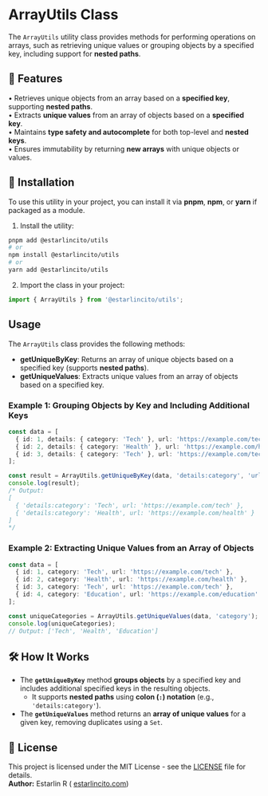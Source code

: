 # ArrayUtils Class

The `ArrayUtils` utility class provides methods for performing operations on arrays, such as retrieving unique values or grouping objects by a specified key, including support for **nested paths**.

## 📌 Features

• Retrieves unique objects from an array based on a **specified key**, supporting **nested paths**.  
• Extracts **unique values** from an array of objects based on a **specified key**.  
• Maintains **type safety and autocomplete** for both top-level and **nested keys**.  
• Ensures immutability by returning **new arrays** with unique objects or values.

## 🚀 Installation

To use this utility in your project, you can install it via **pnpm**, **npm**, or **yarn** if packaged as a module.

1. Install the utility:

```bash
pnpm add @estarlincito/utils
# or
npm install @estarlincito/utils
# or
yarn add @estarlincito/utils
```

2. Import the class in your project:

```ts
import { ArrayUtils } from '@estarlincito/utils';
```

## Usage

The `ArrayUtils` class provides the following methods:

- **getUniqueByKey**: Returns an array of unique objects based on a specified key (supports **nested paths**).
- **getUniqueValues**: Extracts unique values from an array of objects based on a specified key.

### Example 1: Grouping Objects by Key and Including Additional Keys

```ts
const data = [
  { id: 1, details: { category: 'Tech' }, url: 'https://example.com/tech' },
  { id: 2, details: { category: 'Health' }, url: 'https://example.com/health' },
  { id: 3, details: { category: 'Tech' }, url: 'https://example.com/tech' },
];

const result = ArrayUtils.getUniqueByKey(data, 'details:category', 'url');
console.log(result);
/* Output:
[
  { 'details:category': 'Tech', url: 'https://example.com/tech' },
  { 'details:category': 'Health', url: 'https://example.com/health' }
]
*/
```

### Example 2: Extracting Unique Values from an Array of Objects

```ts
const data = [
  { id: 1, category: 'Tech', url: 'https://example.com/tech' },
  { id: 2, category: 'Health', url: 'https://example.com/health' },
  { id: 3, category: 'Tech', url: 'https://example.com/tech' },
  { id: 4, category: 'Education', url: 'https://example.com/education' },
];

const uniqueCategories = ArrayUtils.getUniqueValues(data, 'category');
console.log(uniqueCategories);
// Output: ['Tech', 'Health', 'Education']
```

## 🛠 How It Works

- The **`getUniqueByKey`** method **groups objects** by a specified key and includes additional specified keys in the resulting objects.
  - It supports **nested paths** using **colon (`:`) notation** (e.g., `'details:category'`).
- The **`getUniqueValues`** method returns an **array of unique values** for a given key, removing duplicates using a `Set`.

## 📝 License

This project is licensed under the MIT License - see the [LICENSE](../LICENSE) file for details.  
**Author:** Estarlin R ( [estarlincito.com](https://estarlincito.com))

